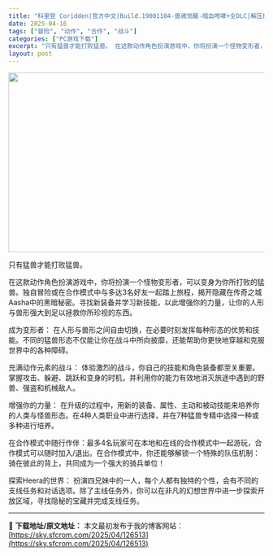 ```yaml
---
title: "科里登 Coridden|官方中文|Build.19001104-兽魂觉醒-暗血咆哮+全DLC|解压即撸|"
date: 2025-04-16
tags: ["冒险", "动作", "合作", "战斗"]
categories: ["PC游戏下载"]
excerpt: "只有猛兽才能打败猛兽。 在这款动作角色扮演游戏中，你将扮演一个怪物变形者，可以变身为你所打败的猛兽。独自冒险或在合作模式中与多达3名好友一起踏上旅程，揭开隐藏在传奇之城Aasha中的黑暗秘密。寻找新装备并学习新技能，以此增强你的力量，让你的人形与兽形强大到足以拯救你所珍视的东西。 成为变形者： 在人&hellip;"
layout: post
---
```


<img class="aligncenter size-full wp-image-126511" src="https://sky.sfcrom.com/wp-content/uploads/2025/04/2025041607251274.webp" alt="" width="616" height="353" />

只有猛兽才能打败猛兽。

在这款动作角色扮演游戏中，你将扮演一个怪物变形者，可以变身为你所打败的猛兽。独自冒险或在合作模式中与多达3名好友一起踏上旅程，揭开隐藏在传奇之城Aasha中的黑暗秘密。寻找新装备并学习新技能，以此增强你的力量，让你的人形与兽形强大到足以拯救你所珍视的东西。

成为变形者： 在人形与兽形之间自由切换，在必要时刻发挥每种形态的优势和技能。不同的猛兽形态不仅能让你在战斗中所向披靡，还能帮助你更快地穿越和克服世界中的各种障碍。

充满动作元素的战斗： 体验激烈的战斗，你自己的技能和角色装备都至关重要。掌握攻击、躲避、跳跃和变身的时机，并利用你的能力有效地消灭旅途中遇到的野兽、强盗和机械敌人。

增强你的力量： 在升级的过程中，用新的装备、属性、主动和被动技能来培养你的人类与怪兽形态。在4种人类职业中进行选择，并在7种猛兽专精中选择一种或多种进行培养。

在合作模式中随行作伴：最多4名玩家可在本地和在线的合作模式中一起游玩，合作模式可以随时加入/退出。在合作模式中，你还能够解锁一个特殊的队伍机制：骑在彼此的背上，共同成为一个强大的骑兵单位！

探索Heera的世界： 扮演四兄妹中的一人，每个人都有独特的个性，会有不同的支线任务和对话选项。除了主线任务外，你可以在非凡的幻想世界中进一步探索开放区域，寻找隐秘的宝藏并完成支线任务。

---
📖 **下载地址/原文地址：** 本文最初发布于我的博客网站：[https://sky.sfcrom.com/2025/04/126513](https://sky.sfcrom.com/2025/04/126513)
